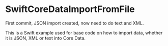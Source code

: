 SwiftCoreDataImportFromFile
===========================

First commit, JSON import created, now need to do text and XML.

This is a Swift example used for base code on how to import data, whether it is JSON, XML or text into Core Data.
